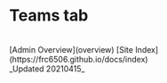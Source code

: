 # Teams tab

</br>
[Admin Overview](overview)
[Site Index](https://frc6506.github.io/docs/index)
</br>
_Updated 20210415_
